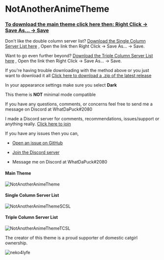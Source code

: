 # NotAnotherAnimeTheme

### [To download the main theme click here then: Right Click -> Save As... -> Save](https://raw.githubusercontent.com/WhatDaPuck/NotAnotherAnimeTheme/master/NotAnotherAnimeTheme.theme.css)

Don't like the double column server list? [Download the Single Column Server List here](https://raw.githubusercontent.com/WhatDaPuck/NotAnotherAnimeTheme/master/variations/NotAnotherAnimeThemeSCSL.theme.css) , Open the link then Right Click -> Save As... -> Save.

Want to go even further beyond? [Download the Triple Column Server List here](https://raw.githubusercontent.com/WhatDaPuck/NotAnotherAnimeTheme/master/variations/NotAnotherAnimeThemeTCSL.theme.css) , Open the link then Right Click -> Save As... -> Save.

If you're having trouble downloading with the method above or you just want to download it all [Click here to download a .zip of the latest release](https://github.com/WhatDaPuck/NotAnotherAnimeTheme/archive/master.zip)

In your appearance settings make sure you select **Dark**

This theme is **NOT** minimal mode compatible

If you have any questions, comments, or concerns feel free to send me a message on Discord at WhatDaPuck#2080

I made a Discord server for comments, recommendations, issues/support or anything really. [Click here to join](https://discord.gg/FdZhbjY)

If you have any issues then you can,

* [Open an issue on GitHub](https://github.com/WhatDaPuck/NotAnotherAnimeTheme/issues)

* [Join the Discord server](https://discord.gg/FdZhbjY)

* Message me on Discord at WhatDaPuck#2080

#### Main Theme
![NotAnotherAnimeTheme](https://i.imgur.com/B5N8Owl.jpg)

#### Single Column Server List
![NotAnotherAnimeThemeSCSL](https://i.imgur.com/HStMvDg.jpg)

#### Triple Column Server List
![NotAnotherAnimeThemeTCSL](https://i.imgur.com/J4CHHcV.jpg)

The creator of this theme is a proud supporter of domestic catgirl ownership.

![neko4lyfe](https://catgirlcare.org/logo.png)